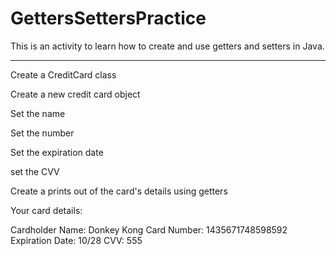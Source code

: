 # GettersSettersPractice

This is an activity to learn how to create and use getters and setters in Java.
<hr> 
<p>Create a CreditCard class</p>
<p> Create a new credit card object </p>
<p> Set the name </p>
<p> Set the number </p>
<p> Set the expiration date </p>
<p> set the CVV </p>
<p> Create a prints out of the card's details using getters </p>
<p> Your card details: </p>
<p> Cardholder Name:  Donkey Kong
Card Number: 1435671748598592
Expiration Date: 10/28
CVV: 555 </p>
